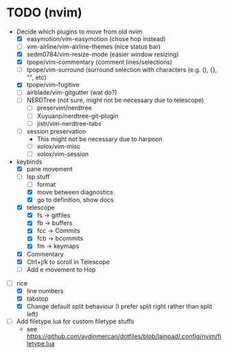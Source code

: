 # TODO (nvim)
- Decide which plugins to move from old nvim
    - [x] easymotion/vim-easymotion (chose hop instead)
    - [ ] vim-airline/vim-airline-themes (nice status bar)
    - [x] sedm0784/vim-resize-mode (easier window resizing)
    - [x] tpope/vim-commentary (comment lines/selections)
    - [ ] tpope/vim-surround (surround selection with characters (e.g. (), {}, "", etc)
    - [x] tpope/vim-fugitive
    - [ ] airblade/vim-gitgutter (wat do?)
    - [ ] NERDTree (not sure, might not be necessary due to telescope)
        - [ ] preservim/nerdtree
        - [ ] Xuyuanp/nerdtree-git-plugin
        - [ ] jistr/vim-nerdtree-tabs
    - [ ] session preservation
        - This might not be necessary due to harpoon
        - [ ] xolox/vim-misc
        - [ ] xolox/vim-session
- keybinds
    - [x] pane movement
    - [ ] lsp stuff
        - [ ] format
        - [x] move between diagnostics
        - [x] go to definition, show docs
    - [x] telescope
        - [x] fs -> gitfiles
        - [x] fb -> buffers
        - [x] fcc -> Commits
        - [x] fcb -> bcommits
        - [x] fm -> keymaps
    - [x] Commentary
    - [x] Ctrl+j/k to scroll in Telescope
    - [ ] Add e movement to Hop
- [ ] rice
    - [x] line numbers
    - [x] tabstop
    - [x] Change default split behaviour (I prefer split right rather than split left)
- [ ] Add filetype.lua for custom filetype stuffs
    - see https://github.com/aydinmercan/dotfiles/blob/lainpad/.config/nvim/filetype.lua
